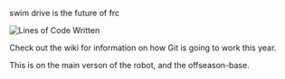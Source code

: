 swim drive is the future of frc

![Lines of Code Written](https://frc2539.github.io/javabot-2025/loc.svg)

Check out the wiki for information on how Git is going to work this year.

This is on the main verson of the robot, and the offseason-base.
